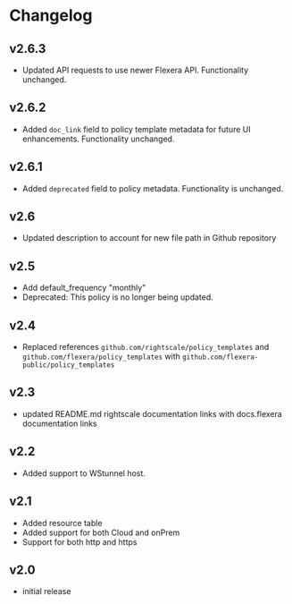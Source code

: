 # Changelog

## v2.6.3

- Updated API requests to use newer Flexera API. Functionality unchanged.

## v2.6.2

- Added `doc_link` field to policy template metadata for future UI enhancements. Functionality unchanged.

## v2.6.1

- Added `deprecated` field to policy metadata. Functionality is unchanged.

## v2.6

- Updated description to account for new file path in Github repository

## v2.5

- Add default_frequency "monthly"
- Deprecated: This policy is no longer being updated.

## v2.4

- Replaced references `github.com/rightscale/policy_templates` and `github.com/flexera/policy_templates` with `github.com/flexera-public/policy_templates`

## v2.3

- updated README.md rightscale documentation links with docs.flexera documentation links

## v2.2

- Added support to WStunnel host.

## v2.1

- Added resource table
- Added support for both Cloud and onPrem
- Support for both http and https

## v2.0

- initial release

